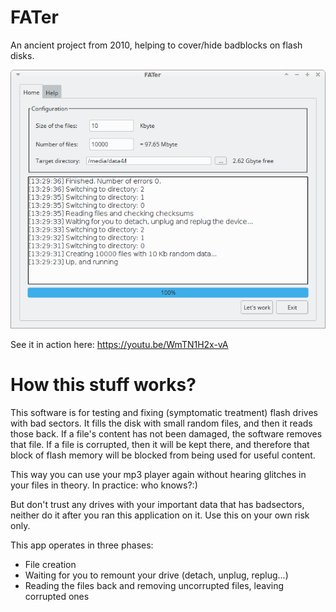 # FATer
An ancient project from 2010, helping to cover/hide badblocks on flash disks.

<img src="https://raw.githubusercontent.com/KopiasCsaba/FATer/master/docs/fater.png">

See it in action here:
https://youtu.be/WmTN1H2x-vA


# How this stuff works?
This software is for testing and fixing (symptomatic treatment) flash drives with bad sectors. It fills the disk with small random files, and then it reads those back. If a file's content has not been damaged, the software removes that file. If a file is corrupted, then it will be kept there, and therefore that block of flash memory will be blocked from being used for useful content. 

This way you can use your mp3 player again without hearing glitches in your files in theory. 
In practice: who knows?:) 

But don't trust any drives with your important data that has badsectors, neither do it after you ran this application on it. 
Use this on your own risk only.  

This app operates in three phases:
 * File creation
 * Waiting for you to remount your drive (detach, unplug, replug...)
 * Reading the files back and removing uncorrupted files, leaving corrupted ones

